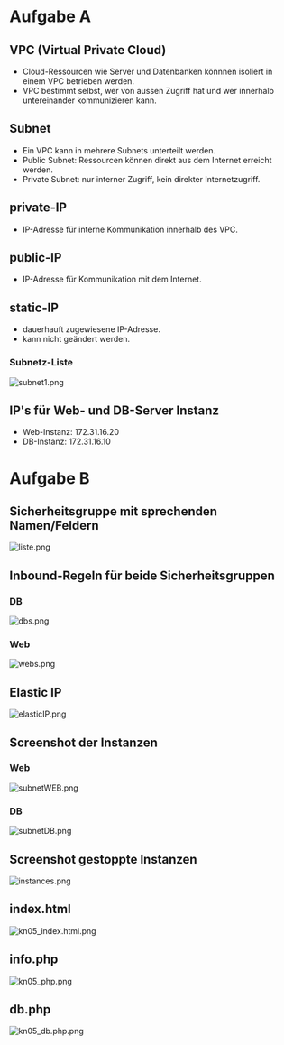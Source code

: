 # Aufgabe A

## VPC (Virtual Private Cloud)
- Cloud-Ressourcen wie Server und Datenbanken könnnen isoliert in einem VPC betrieben werden.
-  VPC bestimmt selbst, wer von aussen Zugriff hat und wer innerhalb untereinander kommunizieren kann.

## Subnet
- Ein VPC kann in mehrere Subnets unterteilt werden.
- Public Subnet: Ressourcen können direkt aus dem Internet erreicht werden.
- Private Subnet: nur interner Zugriff, kein direkter Internetzugriff.

## private-IP
- IP-Adresse für interne Kommunikation innerhalb des VPC.

## public-IP
- IP-Adresse für Kommunikation mit dem Internet.

## static-IP
- dauerhauft zugewiesene IP-Adresse.
- kann nicht geändert werden.

### Subnetz-Liste
![subnet1.png](images%2Fsubnet1.png)

## IP's für Web- und DB-Server Instanz
- Web-Instanz: 172.31.16.20
- DB-Instanz: 172.31.16.10

# Aufgabe B

## Sicherheitsgruppe mit sprechenden Namen/Feldern
![liste.png](images%2Fliste.png)

## Inbound-Regeln für beide Sicherheitsgruppen
### DB
![dbs.png](images%2Fdbs.png)
### Web
![webs.png](images%2Fwebs.png)

## Elastic IP
![elasticIP.png](images%2FelasticIP.png)


## Screenshot der Instanzen
### Web
![subnetWEB.png](images%2FsubnetWEB.png)

### DB
![subnetDB.png](images%2FsubnetDB.png)

## Screenshot gestoppte Instanzen
![instances.png](images%2Finstances.png)

## index.html
![kn05_index.html.png](images%2Fkn05_index.html.png)

## info.php
![kn05_php.png](images%2Fkn05_php.png)

## db.php
![kn05_db.php.png](images%2Fkn05_db.php.png)


